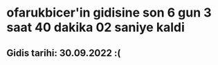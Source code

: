 # ofarukbicer'in gidisine son 6 gun 3 saat 40 dakika 02 saniye kaldi

## Gidis tarihi: 30.09.2022 :(